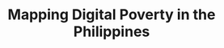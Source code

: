 ---
layout: page
title: Mapping Digital Poverty in the Philippines
description: Mapping the digital divide and the disparities of wealth and digital infrastructure in the Philippines.
img: assets/img/project_preview/project-05.jpg
redirect: https://stories.thinkingmachin.es/mapping-digital-poverty-in-the-philippines/
importance: 5
category: machine-learning
---